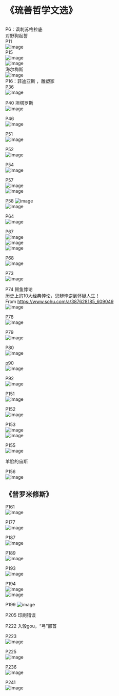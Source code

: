 # 《琉善哲学文选》
## 
P6：讽刺苏格拉底    
    对野狗起誓  
P11  
![image](https://user-images.githubusercontent.com/84896436/149871287-90a5c1ac-f06f-4f9b-ad4b-79284c64b0eb.png)  
P15  
![image](https://user-images.githubusercontent.com/84896436/149871303-1f75202f-6a59-4401-acdb-269adf9d8204.png)  
![image](https://user-images.githubusercontent.com/84896436/149871315-3c7efbc0-8485-4196-8336-0f9e0990bc55.png)  
海尔梅斯  
![image](https://user-images.githubusercontent.com/84896436/149871363-a7e7f916-99db-4c38-aa67-5623aae31d93.png)  
P16：菲迪亚斯  ，雕塑家  
P36  
![image](https://user-images.githubusercontent.com/84896436/149871516-f050fb64-6e07-441f-8a25-c9005ac8f8e5.png)

P40 坦塔罗斯   
![image](https://user-images.githubusercontent.com/84896436/149871646-a0afa037-16d4-4c1b-8dcf-701f499a55e8.png)

P46  
![image](https://user-images.githubusercontent.com/84896436/149871674-8888cd0b-7971-41d3-9ea0-88d65d87b7cd.png)  

P51  
![image](https://user-images.githubusercontent.com/84896436/149871690-f4624112-34f2-456a-b45f-78f6489f0059.png)  

P52  
![image](https://user-images.githubusercontent.com/84896436/149871720-813928fd-9af1-404c-8478-57f5339b444e.png)  

P54  
![image](https://user-images.githubusercontent.com/84896436/149871748-3d76416a-e6d0-48c0-89c1-244dbf756046.png)  

P57  
![image](https://user-images.githubusercontent.com/84896436/149871771-e89879aa-5478-4c32-b4aa-67f2592fc13f.png)  
![image](https://user-images.githubusercontent.com/84896436/149871800-0c244d09-30f5-4178-9ac2-286b16dcfa17.png)  

P58
![image](https://user-images.githubusercontent.com/84896436/149871830-6f3c8c69-5098-4bbc-8ac5-3322962db9df.png)  
![image](https://user-images.githubusercontent.com/84896436/149883826-34b068af-4d05-4b88-96e9-933ecdcbe84c.png)

P64  
![image](https://user-images.githubusercontent.com/84896436/149885330-9f851a30-ea75-4595-ad78-fe4ddf6bf2cd.png)  

P67  
![image](https://user-images.githubusercontent.com/84896436/149885389-ce0cf54e-26c6-42df-9f50-99dc8e6945f2.png)  
![image](https://user-images.githubusercontent.com/84896436/149885415-e370f335-1faa-4b1b-98d6-e5cffc41595f.png)  
![image](https://user-images.githubusercontent.com/84896436/149885452-635534cf-cbd8-448b-afc0-9fc8f9062a64.png)  

P68    
![image](https://user-images.githubusercontent.com/84896436/149885493-e30d3d85-0b75-45b6-b347-3407c2634b9a.png)

P73  
![image](https://user-images.githubusercontent.com/84896436/149885837-96f26625-8889-48dd-9d03-0b3be806e0a8.png)

P74
鳄鱼悖论  
历史上的10大经典悖论，思辨悖逆到怀疑人生！  
From <https://www.sohu.com/a/387628185_609049>   
![image](https://user-images.githubusercontent.com/84896436/149885895-2d41269a-0a32-4132-8468-a95406abd0ea.png)  

P78  
![image](https://user-images.githubusercontent.com/84896436/149885939-f9cd9e3a-b51b-4e30-8d69-60588e4cb370.png)  

P79  
![image](https://user-images.githubusercontent.com/84896436/149885982-e3ad2826-05ce-4f1b-b7d3-3e59f7f4b1fa.png)  

P80  
![image](https://user-images.githubusercontent.com/84896436/149886024-66ba4c0b-e63d-4ca3-bb74-cd1dd45e0ca9.png)  

p90  
![image](https://user-images.githubusercontent.com/84896436/149886089-fbbfed0c-a7a7-4c68-8278-b29ad93df40b.png)  

P92  
![image](https://user-images.githubusercontent.com/84896436/149886506-1f804170-cda7-49b9-9a97-50aa015c1929.png)  

P151  
![image](https://user-images.githubusercontent.com/84896436/149886548-5a91989b-993d-4237-a617-424d9d265eb2.png)

P152  
![image](https://user-images.githubusercontent.com/84896436/149886583-50c54c32-48ec-41cc-bb7a-523728050814.png)

P153  
![image](https://user-images.githubusercontent.com/84896436/149886619-3ebc87fd-9f8e-4469-bc61-50f16aa9e8a3.png)  
![image](https://user-images.githubusercontent.com/84896436/149886655-295ab4b8-ea54-4fb9-b1ab-ed145ada5ab2.png)

P155  
![image](https://user-images.githubusercontent.com/84896436/149886681-9513de58-7e5a-4f96-9e2c-b50a772eb802.png)  

羊脸的宙斯  

P156  
![image](https://user-images.githubusercontent.com/84896436/149886725-1acb3973-f5f3-41b6-84ea-1fc6e0517e05.png)


## 《普罗米修斯》
P161  
![image](https://user-images.githubusercontent.com/84896436/149886875-1f3c4a62-05e1-4e0b-a870-2ee666cf9354.png)

P177  
![image](https://user-images.githubusercontent.com/84896436/149886906-0f815895-ecc7-43e8-8db2-15c287a18c56.png)

P187  
![image](https://user-images.githubusercontent.com/84896436/149886942-9181954a-2f19-48d3-b102-0ee413b0cfe3.png)

P189  
![image](https://user-images.githubusercontent.com/84896436/149886981-df195649-4bd2-4eba-ae44-6e69537d876e.png)

P193  
![image](https://user-images.githubusercontent.com/84896436/149887001-d8a30706-ec97-43cb-a1f3-82d4186fbf83.png)

P194  
![image](https://user-images.githubusercontent.com/84896436/149887043-98b8a1b9-9e67-45eb-bd57-8f8d8f49a8f1.png)  
![image](https://user-images.githubusercontent.com/84896436/149887082-26bd9249-4184-4e2b-9f31-33935d9b2db1.png)

P199
![image](https://user-images.githubusercontent.com/84896436/149887490-f4e1ac4e-d689-4a54-a092-462690961220.png)  

P205 印刷错误  

P222  入彀gou，“弓”部首 

P223  
![image](https://user-images.githubusercontent.com/84896436/149887628-39c538e7-f5b7-4332-af21-9133f156f3f2.png)

P225  
![image](https://user-images.githubusercontent.com/84896436/149887647-4317248a-238a-46a3-991d-5834957a4a9c.png)

P236  
![image](https://user-images.githubusercontent.com/84896436/149887666-7dc4f268-841c-4aaa-95f7-50128c2f5bd9.png)   

P241  
![image](https://user-images.githubusercontent.com/84896436/149887744-bd7da0ab-f5b1-4fc7-8096-337f13e623c3.png)


















